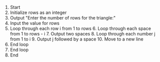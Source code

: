 1. Start
2. Initialize rows as an integer
3. Output "Enter the number of rows for the triangle:"
4. Input the value for rows
5. Loop through each row i from 1 to rows
    6. Loop through each space from 1 to rows - i
        7. Output two spaces
    8. Loop through each number j from 1 to i
        9. Output j followed by a space
    10. Move to a new line
11. End loop
12. End loop
13. End
